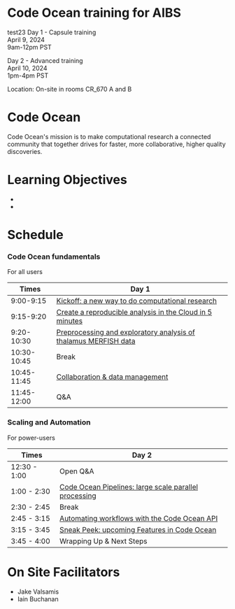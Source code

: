 # Code Ocean training for AIBS

test23
Day 1 - Capsule training <br>
April 9, 2024 <br>
9am-12pm PST <br>

Day 2 - Advanced training <br>
April 10, 2024 <br>
1pm-4pm PST <br>

Location: On-site in rooms CR_670 A and B<br>

# Code Ocean
Code Ocean's mission is to make computational research a connected community that together drives for faster, more collaborative, higher quality discoveries.

# Learning Objectives

- 
-


# Schedule
### Code Ocean fundamentals
For all users 

Times            | Day 1 |
-----            | ------ |
9:00-9:15       | [Kickoff: a new way to do computational research](Platform-overview.md) |
9:15-9:20      | [Create a reproducible analysis in the Cloud in 5 minutes](Create-capsule.md) |
9:20-10:30 | [Preprocessing and exploratory analysis of thalamus MERFISH data](AIBS-specific.md)
10:30-10:45 | Break
10:45-11:45 | [Collaboration & data management](Data-management.md)
11:45-12:00 | Q&A


### Scaling and Automation
For power-users

Times            | Day 2 |
-----            | ------ |
12:30 - 1:00 | Open Q&A 
1:00 - 2:30 | [Code Ocean Pipelines: large scale parallel processing](Pipelines.md)
2:30 - 2:45 | Break
2:45 - 3:15 | [Automating workflows with the Code Ocean API](API.md)
3:15 - 3:45 | [Sneak Peek: upcoming Features in Code Ocean](Upcoming-features.md)
3:45 - 4:00 | Wrapping Up & Next Steps

# On Site Facilitators

  - Jake  Valsamis
  - Iain Buchanan
